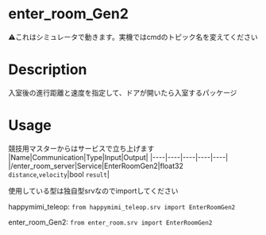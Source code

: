 # enter_room_Gen2

:warning:これはシミュレータで動きます。実機ではcmdのトピック名を変えてください

# Description
入室後の進行距離と速度を指定して、ドアが開いたら入室するパッケージ

# Usage
競技用マスターからはサービスで立ち上げます
|Name|Communication|Type|Input|Output|
|----|----|----|----|----|
|/enter_room_server|Service|EnterRoomGen2|float32 `distance`,`velocity`|bool `result`|

使用している型は独自型srvなのでimportしてください

happymimi_teleop:
`from happymimi_teleop.srv import EnterRoomGen2`

enter_room_Gen2:
`from enter_room.srv import EnterRoomGen2`
